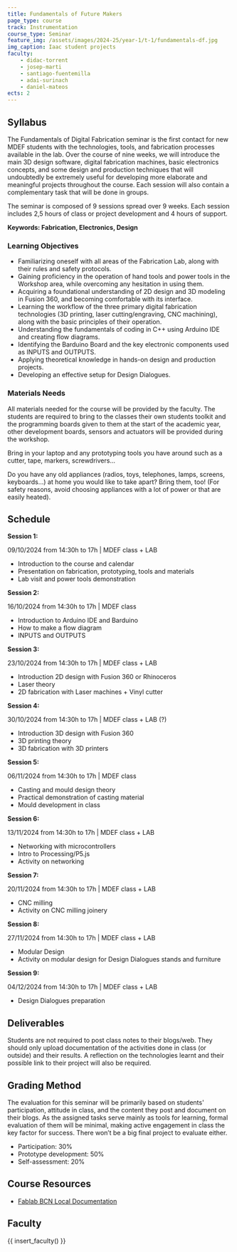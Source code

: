 ```yaml
---
title: Fundamentals of Future Makers
page_type: course
track: Instrumentation
course_type: Seminar
feature_img: /assets/images/2024-25/year-1/t-1/fundamentals-df.jpg
img_caption: Iaac student projects
faculty:
    - didac-torrent
    - josep-marti
    - santiago-fuentemilla
    - adai-surinach
    - daniel-mateos
ects: 2
---
```



## Syllabus

The Fundamentals of Digital Fabrication seminar is the first contact for new MDEF students with the technologies, tools, and fabrication processes available in the lab. Over the course of nine weeks, we will introduce the main 3D design software, digital fabrication machines, basic electronics concepts, and some design and production techniques that will undoubtedly be extremely useful for developing more elaborate and meaningful projects throughout the course. Each session will also contain a complementary task that will be done in groups.

The seminar is composed of 9 sessions spread over 9 weeks. Each session includes 2,5 hours of class or project development and 4 hours of support.

**Keywords: Fabrication, Electronics, Design**

### Learning Objectives

- Familiarizing oneself with all areas of the Fabrication Lab, along with their rules and safety protocols.
- Gaining proficiency in the operation of hand tools and power tools in the Workshop area, while overcoming any hesitation in using them.
- Acquiring a foundational understanding of 2D design and 3D modeling in Fusion 360, and becoming comfortable with its interface.
- Learning the workflow of the three primary digital fabrication technologies (3D printing, laser cutting/engraving, CNC machining), along with the basic principles of their operation.
- Understanding the fundamentals of coding in C++ using Arduino IDE and creating flow diagrams.
- Identifying the Barduino Board and the key electronic components used as INPUTS and OUTPUTS.
- Applying theoretical knowledge in hands-on design and production projects.
- Developing an effective setup for Design Dialogues.



### Materials Needs

All materials needed for the course will be provided by the faculty. The students are required to bring to the classes their own students toolkit and the programming boards given to them at the start of the academic year, other development boards, sensors and actuators will be provided during the workshop.

Bring in your laptop and any prototyping tools you have around such as a cutter, tape, markers, screwdrivers...

Do you have any old appliances (radios, toys, telephones, lamps, screens, keyboards...) at home you would like to take apart? Bring them, too! (For safety reasons, avoid choosing appliances with a lot of power or that are easily heated).

## Schedule

**Session 1:**

09/10/2024 from 14:30h to 17h | MDEF class + LAB

* Introduction to the course and calendar
* Presentation on fabrication, prototyping, tools and materials
* Lab visit and power tools demonstration

**Session 2:**

16/10/2024 from 14:30h to 17h | MDEF class

* Introduction to Arduino IDE and Barduino
* How to make a flow diagram 
* INPUTS and OUTPUTS

**Session 3:**

23/10/2024 from 14:30h to 17h | MDEF class + LAB

* Introduction 2D design with Fusion 360 or Rhinoceros
* Laser theory
* 2D fabrication with Laser machines + Vinyl cutter

**Session 4:**

30/10/2024 from 14:30h to 17h | MDEF class + LAB (?)

* Introduction 3D design with Fusion 360
* 3D printing theory
* 3D fabrication with 3D printers

**Session 5:**

06/11/2024 from 14:30h to 17h | MDEF class

* Casting and mould design theory
* Practical demonstration of casting material
* Mould development in class

**Session 6:**

13/11/2024 from 14:30h to 17h | MDEF class + LAB

* Networking with microcontrollers
* Intro to Processing/P5.js
* Activity on networking

**Session 7:**

20/11/2024 from 14:30h to 17h | MDEF class + LAB

* CNC milling
* Activity on CNC milling joinery

**Session 8:**

27/11/2024 from 14:30h to 17h | MDEF class + LAB

* Modular Design 
* Activity on modular design for Design Dialogues stands and furniture

**Session 9:**

04/12/2024 from 14:30h to 17h | MDEF class + LAB

* Design Dialogues preparation


## Deliverables

Students are not required to post class notes to their blogs/web. They should only upload documentation of the activities done in class (or outside) and their results. A reflection on the technologies learnt and their possible link to their project will also be required.

## Grading Method

The evaluation for this seminar will be primarily based on students' participation, attitude in class, and the content they post and document on their blogs. As the assigned tasks serve mainly as tools for learning, formal evaluation of them will be minimal, making active engagement in class the key factor for success. There won’t be a big final project to evaluate either.

- Participation: 30%
- Prototype development: 50%
- Self-assessment: 20%

## Course Resources

- [Fablab BCN Local Documentation](https://fablabbcn-projects.gitlab.io/learning/educational-docs/fabacademy/course-info/what_is_it/) 

## Faculty

{{ insert_faculty() }}
